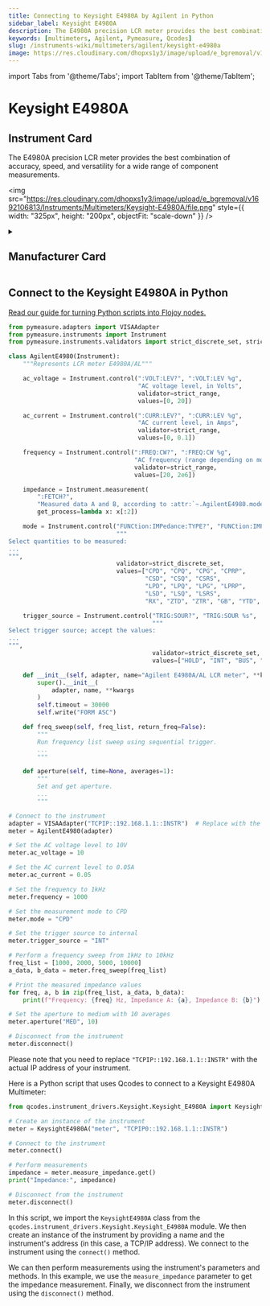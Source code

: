 ```yaml
---
title: Connecting to Keysight E4980A by Agilent in Python
sidebar_label: Keysight E4980A
description: The E4980A precision LCR meter provides the best combination of accuracy, speed, and versatility for a wide range of component measurements.
keywords: [multimeters, Agilent, Pymeasure, Qcodes]
slug: /instruments-wiki/multimeters/agilent/keysight-e4980a
image: https://res.cloudinary.com/dhopxs1y3/image/upload/e_bgremoval/v1692106813/Instruments/Multimeters/Keysight-E4980A/file.png
---
```


import Tabs from '@theme/Tabs';
import TabItem from '@theme/TabItem';

# Keysight E4980A

## Instrument Card

<div className="flex">

<div>

The E4980A precision LCR meter provides the best combination of accuracy, speed, and versatility for a wide range of component measurements.

</div>

<img src="https://res.cloudinary.com/dhopxs1y3/image/upload/e_bgremoval/v1692106813/Instruments/Multimeters/Keysight-E4980A/file.png" style={{ width: "325px", height: "200px", objectFit: "scale-down" }} />

</div>

<details>
<summary><h2>Manufacturer Card</h2></summary>

<img src="https://res.cloudinary.com/dhopxs1y3/image/upload/e_bgremoval/v1692126006/Instruments/Vendor%20Logos/Agilent.png" style={{ width: "100%", height: "170px",objectFit: "scale-down" }} />

Keysight Technologies, or Keysight, is an American company that manufactures electronics test and measurement equipment and software. <a href="https://www.keysight.com/us/en/home.html">Website</a>.

<ul>
  <li>Headquarters: USA</li>
  <li>Yearly Revenue (millions, USD): 5420.0</li>
</ul>
</details>

## Connect to the Keysight E4980A in Python

[Read our guide for turning Python scripts into Flojoy nodes.](https://docs.flojoy.ai/custom-nodes/creating-custom-node/)
<Tabs>
<TabItem value="Pymeasure" label="Pymeasure">


```python
from pymeasure.adapters import VISAAdapter
from pymeasure.instruments import Instrument
from pymeasure.instruments.validators import strict_discrete_set, strict_range

class AgilentE4980(Instrument):
    """Represents LCR meter E4980A/AL"""

    ac_voltage = Instrument.control(":VOLT:LEV?", ":VOLT:LEV %g",
                                    "AC voltage level, in Volts",
                                    validator=strict_range,
                                    values=[0, 20])

    ac_current = Instrument.control(":CURR:LEV?", ":CURR:LEV %g",
                                    "AC current level, in Amps",
                                    validator=strict_range,
                                    values=[0, 0.1])

    frequency = Instrument.control(":FREQ:CW?", ":FREQ:CW %g",
                                   "AC frequency (range depending on model), in Hertz",
                                   validator=strict_range,
                                   values=[20, 2e6])

    impedance = Instrument.measurement(
        ":FETCH?",
        "Measured data A and B, according to :attr:`~.AgilentE4980.mode`",
        get_process=lambda x: x[:2])

    mode = Instrument.control("FUNCtion:IMPedance:TYPE?", "FUNCtion:IMPedance:TYPE %s",
                              """
Select quantities to be measured:
...
""",
                              validator=strict_discrete_set,
                              values=["CPD", "CPQ", "CPG", "CPRP",
                                      "CSD", "CSQ", "CSRS",
                                      "LPD", "LPQ", "LPG", "LPRP",
                                      "LSD", "LSQ", "LSRS",
                                      "RX", "ZTD", "ZTR", "GB", "YTD", "YTR", ])

    trigger_source = Instrument.control("TRIG:SOUR?", "TRIG:SOUR %s",
                                        """
Select trigger source; accept the values:
...
""",
                                        validator=strict_discrete_set,
                                        values=["HOLD", "INT", "BUS", "EXT"])

    def __init__(self, adapter, name="Agilent E4980A/AL LCR meter", **kwargs):
        super().__init__(
            adapter, name, **kwargs
        )
        self.timeout = 30000
        self.write("FORM ASC")

    def freq_sweep(self, freq_list, return_freq=False):
        """
        Run frequency list sweep using sequential trigger.
        ...
        """

    def aperture(self, time=None, averages=1):
        """
        Set and get aperture.
        ...
        """

# Connect to the instrument
adapter = VISAAdapter("TCPIP::192.168.1.1::INSTR")  # Replace with the actual IP address of the instrument
meter = AgilentE4980(adapter)

# Set the AC voltage level to 10V
meter.ac_voltage = 10

# Set the AC current level to 0.05A
meter.ac_current = 0.05

# Set the frequency to 1kHz
meter.frequency = 1000

# Set the measurement mode to CPD
meter.mode = "CPD"

# Set the trigger source to internal
meter.trigger_source = "INT"

# Perform a frequency sweep from 1kHz to 10kHz
freq_list = [1000, 2000, 5000, 10000]
a_data, b_data = meter.freq_sweep(freq_list)

# Print the measured impedance values
for freq, a, b in zip(freq_list, a_data, b_data):
    print(f"Frequency: {freq} Hz, Impedance A: {a}, Impedance B: {b}")

# Set the aperture to medium with 10 averages
meter.aperture("MED", 10)

# Disconnect from the instrument
meter.disconnect()
```

Please note that you need to replace `"TCPIP::192.168.1.1::INSTR"` with the actual IP address of your instrument.

</TabItem>
<TabItem value="Qcodes" label="Qcodes">

Here is a Python script that uses Qcodes to connect to a Keysight E4980A Multimeter:

```python
from qcodes.instrument_drivers.Keysight.Keysight_E4980A import KeysightE4980A

# Create an instance of the instrument
meter = KeysightE4980A("meter", "TCPIP0::192.168.1.1::INSTR")

# Connect to the instrument
meter.connect()

# Perform measurements
impedance = meter.measure_impedance.get()
print("Impedance:", impedance)

# Disconnect from the instrument
meter.disconnect()
```

In this script, we import the `KeysightE4980A` class from the `qcodes.instrument_drivers.Keysight.Keysight_E4980A` module. We then create an instance of the instrument by providing a name and the instrument's address (in this case, a TCP/IP address). We connect to the instrument using the `connect()` method.

We can then perform measurements using the instrument's parameters and methods. In this example, we use the `measure_impedance` parameter to get the impedance measurement. Finally, we disconnect from the instrument using the `disconnect()` method.

</TabItem>
</Tabs>